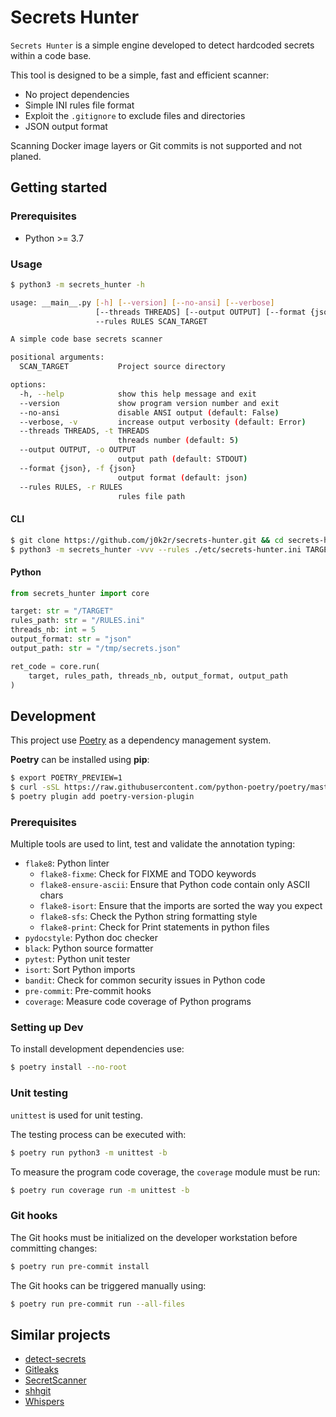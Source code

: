 # Secrets Hunter

`Secrets Hunter` is a simple engine developed to detect hardcoded secrets
within a code base.

This tool is designed to be a simple, fast and efficient scanner:

* No project dependencies
* Simple INI rules file format
* Exploit the `.gitignore` to exclude files and directories
* JSON output format

Scanning Docker image layers or Git commits is not supported and not planed.

## Getting started

### Prerequisites

* Python >= 3.7

### Usage

```bash
$ python3 -m secrets_hunter -h

usage: __main__.py [-h] [--version] [--no-ansi] [--verbose]
                   [--threads THREADS] [--output OUTPUT] [--format {json}]
                   --rules RULES SCAN_TARGET

A simple code base secrets scanner

positional arguments:
  SCAN_TARGET           Project source directory

options:
  -h, --help            show this help message and exit
  --version             show program version number and exit
  --no-ansi             disable ANSI output (default: False)
  --verbose, -v         increase output verbosity (default: Error)
  --threads THREADS, -t THREADS
                        threads number (default: 5)
  --output OUTPUT, -o OUTPUT
                        output path (default: STDOUT)
  --format {json}, -f {json}
                        output format (default: json)
  --rules RULES, -r RULES
                        rules file path
```

#### CLI

```bash
$ git clone https://github.com/j0k2r/secrets-hunter.git && cd secrets-hunter
$ python3 -m secrets_hunter -vvv --rules ./etc/secrets-hunter.ini TARGET
```

#### Python

```python
from secrets_hunter import core

target: str = "/TARGET"
rules_path: str = "/RULES.ini"
threads_nb: int = 5
output_format: str = "json"
output_path: str = "/tmp/secrets.json"

ret_code = core.run(
    target, rules_path, threads_nb, output_format, output_path
)
```

## Development

This project use [Poetry](https://python-poetry.org) as a dependency management
system.

__Poetry__ can be installed using __pip__:

```bash
$ export POETRY_PREVIEW=1
$ curl -sSL https://raw.githubusercontent.com/python-poetry/poetry/master/get-poetry.py | python -
$ poetry plugin add poetry-version-plugin
```

### Prerequisites

Multiple tools are used to lint, test and validate the annotation typing:

* `flake8`: Python linter
    * `flake8-fixme`: Check for FIXME and TODO keywords
    * `flake8-ensure-ascii`: Ensure that Python code contain only ASCII chars
    * `flake8-isort`: Ensure that the imports are sorted the way you expect
    * `flake8-sfs`: Check the Python string formatting style
    * `flake8-print`: Check for Print statements in python files
* `pydocstyle`: Python doc checker
* `black`: Python source formatter
* `pytest`: Python unit tester
* `isort`: Sort Python imports
* `bandit`: Check for common security issues in Python code
* `pre-commit`: Pre-commit hooks
* `coverage`: Measure code coverage of Python programs

### Setting up Dev

To install development dependencies use:

```bash
$ poetry install --no-root
```

### Unit testing

`unittest` is used for unit testing.

The testing process can be executed with:

```bash
$ poetry run python3 -m unittest -b
```

To measure the program code coverage, the `coverage` module must be run:

```bash
$ poetry run coverage run -m unittest -b
```

### Git hooks

The Git hooks must be initialized on the developer workstation before
committing changes:

```bash
$ poetry run pre-commit install
```

The Git hooks can be triggered manually using:

```bash
$ poetry run pre-commit run --all-files
```

## Similar projects

* [detect-secrets](https://github.com/Yelp/detect-secrets)
* [Gitleaks](https://github.com/zricethezav/gitleaks)
* [SecretScanner](https://github.com/deepfence/SecretScanner)
* [shhgit](https://github.com/eth0izzle/shhgit)
* [Whispers](https://github.com/Skyscanner/whispers)
